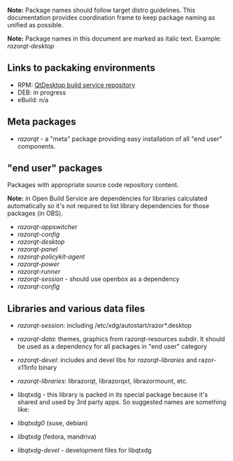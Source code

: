 **Note:** Package names should follow target distro guidelines. This documentation provides coordination frame to keep package naming as unified as possible.

**Note:** Package names in this document are marked as italic text. Example: _razorqt-desktop_

## Links to packaking environments

* RPM: [QtDesktop build service repository](https://build.opensuse.org/package/files?package=razor&project=home%3ATI_Eugene%3AQtDesktop)
* DEB: in progress
* eBuild: n/a

## Meta packages

* _razorqt_ - a "meta" package providing easy installation of all "end user" components.

## "end user" packages

Packages with appropriate source code repository content.

**Note:** in Open Build Service are dependencies for libraries calculated automatically so it's not required to list library dependencies for those packages (in OBS).

* _razorqt-appswitcher_
* _razorqt-config_
* _razorqt-desktop_
* _razorqt-panel_ 
* _razorqt-policykit-agent_
* _razorqt-power_
* _razorqt-runner_
* _razorqt-session_ - should use openbox as a dependency
* _razorqt-config_

## Libraries and various data files

* _razorqt-session_: including /etc/xdg/autostart/razor*.desktop

* _razorqt-data_: themes, graphics from razorqt-resources subdir. It should be used as a dependency for all packages in "end user" category
* _razorqt-devel_: includes and devel libs for _razorqt-libraries_ and razor-x11info binary
* _razorqt-libraries_: librazorqt, librazorqxt, librazormount, etc.

* libqtxdg - this library is packed in its special package because it's shared and used by 3rd party apps. So suggested names are something like:
 * _libqtxdg0_ (suse, debian)
 * _libqtxdg_ (fedora, mandriva)
* _libqtxdg-devel_ - development files for libqtxdg
